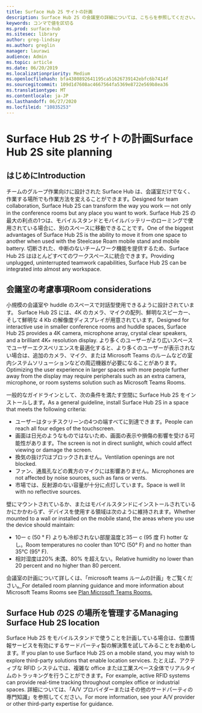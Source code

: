 ```yaml
---
title: Surface Hub 2S サイトの計画
description: Surface Hub 2S の会議室の詳細については、こちらを参照してください。
keywords: コンマで値を区切る
ms.prod: surface-hub
ms.sitesec: library
author: greg-lindsay
ms.author: greglin
manager: laurawi
audience: Admin
ms.topic: article
ms.date: 06/20/2019
ms.localizationpriority: Medium
ms.openlocfilehash: bfa4380892641195ca51626739142ebfc6b7414f
ms.sourcegitcommit: 109d1d7608ac4667564fa5369e8722e569b8ea36
ms.translationtype: MT
ms.contentlocale: ja-JP
ms.lasthandoff: 06/27/2020
ms.locfileid: "10835253"
---
```

# <span data-ttu-id="25979-104">Surface Hub 2S サイトの計画</span><span class="sxs-lookup"><span data-stu-id="25979-104">Surface Hub 2S site planning</span></span>

## <span data-ttu-id="25979-105">はじめに</span><span class="sxs-lookup"><span data-stu-id="25979-105">Introduction</span></span>

<span data-ttu-id="25979-106">チームのグループ作業向けに設計された Surface Hub は、会議室だけでなく、作業する場所でも作業方法を変えることができます。</span><span class="sxs-lookup"><span data-stu-id="25979-106">Designed for team collaboration, Surface Hub 2S can transform the way you work  —  not only in the conference rooms but any place you want to work.</span></span> <span data-ttu-id="25979-107">Surface Hub 2S の最大の利点の1つは、モバイルスタンドとモバイルバッテリーのローミングで使用されている場合に、別のスペースに移動できることです。</span><span class="sxs-lookup"><span data-stu-id="25979-107">One of the biggest advantages of Surface Hub 2S is the ability to move it from one space to another when used with the Steelcase Roam mobile stand and mobile battery.</span></span> <span data-ttu-id="25979-108">切断された、中断のないチームワーク機能を提供するため、Surface Hub 2S はほとんどすべてのワークスペースに統合できます。</span><span class="sxs-lookup"><span data-stu-id="25979-108">Providing unplugged, uninterrupted teamwork capabilities, Surface Hub 2S can be integrated into almost any workspace.</span></span>

## <span data-ttu-id="25979-109">会議室の考慮事項</span><span class="sxs-lookup"><span data-stu-id="25979-109">Room considerations</span></span>

<span data-ttu-id="25979-110">小規模の会議室や huddle のスペースで対話型使用できるように設計されています。 Surface Hub 2S には、4K のカメラ、マイクの配列、鮮明なスピーカー、そして鮮明な 4 Kb の解像度ディスプレイが用意されています。</span><span class="sxs-lookup"><span data-stu-id="25979-110">Designed for interactive use in smaller conference rooms and huddle spaces, Surface Hub 2S provides a 4K camera, microphone array, crystal clear speakers, and a brilliant 4K+ resolution display.</span></span> <span data-ttu-id="25979-111">より多くのユーザーがより広いスペースでユーザーエクスペリエンスを最適化すると、より多くのユーザーが表示されない場合は、追加のカメラ、マイク、または Microsoft Teams のルームなどの室内システムソリューションなどの周辺機器が必要になることがあります。</span><span class="sxs-lookup"><span data-stu-id="25979-111">Optimizing the user experience in larger spaces with more people further away from the display may require peripherals such as an extra camera, microphone, or room systems solution such as Microsoft Teams Rooms.</span></span>

<span data-ttu-id="25979-112">一般的なガイドラインとして、次の条件を満たす空間に Surface Hub 2S をインストールします。</span><span class="sxs-lookup"><span data-stu-id="25979-112">As a general guideline, install Surface Hub 2S in a space that meets the following criteria:</span></span>

- <span data-ttu-id="25979-113">ユーザーはタッチスクリーンの4つの端すべてに到達できます。</span><span class="sxs-lookup"><span data-stu-id="25979-113">People can reach all four edges of the touchscreen.</span></span>
- <span data-ttu-id="25979-114">画面は日光のようなものではないため、画面の表示や損傷の影響を受ける可能性があります。</span><span class="sxs-lookup"><span data-stu-id="25979-114">The screen is not in direct sunlight, which could affect viewing or damage the screen.</span></span>
- <span data-ttu-id="25979-115">換気の抜け穴はブロックされません。</span><span class="sxs-lookup"><span data-stu-id="25979-115">Ventilation openings are not blocked.</span></span>
- <span data-ttu-id="25979-116">ファン、通風孔などの異方のマイクには影響ありません。</span><span class="sxs-lookup"><span data-stu-id="25979-116">Microphones are not affected by noise sources, such as fans or vents.</span></span>
- <span data-ttu-id="25979-117">市場では、反射源のない容量が十分に点灯しています。</span><span class="sxs-lookup"><span data-stu-id="25979-117">Space is well lit with no reflective sources.</span></span>

<span data-ttu-id="25979-118">壁にマウントされているか、またはモバイルスタンドにインストールされているかにかかわらず、デバイスを使用する領域は次のように維持されます。</span><span class="sxs-lookup"><span data-stu-id="25979-118">Whether mounted to a wall or installed on the mobile stand, the areas where you use the device should maintain:</span></span>

- <span data-ttu-id="25979-119">10ー c (50 ° F) よりも冷却されない部屋温度と35ー c (95 度 F) hotter なし。</span><span class="sxs-lookup"><span data-stu-id="25979-119">Room temperatures no cooler than 10°C (50° F) and no hotter than 35°C  (95° F).</span></span>
- <span data-ttu-id="25979-120">相対湿度は20% 未満、80% を超えない。</span><span class="sxs-lookup"><span data-stu-id="25979-120">Relative humidity no lower than 20 percent and no higher than 80 percent.</span></span>

<span data-ttu-id="25979-121">会議室の計画について詳しくは、「microsoft teams ルームの計画」をご覧ください[。](https://docs.microsoft.com/MicrosoftTeams/room-systems/skype-room-systems-v2-0)</span><span class="sxs-lookup"><span data-stu-id="25979-121">For detailed room planning guidance and more information about Microsoft Teams Rooms see [Plan Microsoft Teams Rooms.](https://docs.microsoft.com/MicrosoftTeams/room-systems/skype-room-systems-v2-0)</span></span>

## <span data-ttu-id="25979-122">Surface Hub の2S の場所を管理する</span><span class="sxs-lookup"><span data-stu-id="25979-122">Managing Surface Hub 2S location</span></span>

<span data-ttu-id="25979-123">Surface Hub 2S をモバイルスタンドで使うことを計画している場合は、位置情報サービスを有効にするサードパーティ製の解決策を試してみることをお勧めします。</span><span class="sxs-lookup"><span data-stu-id="25979-123">If you plan to use Surface Hub 2S on a mobile stand, you may wish to explore third-party solutions that enable location services.</span></span> <span data-ttu-id="25979-124">たとえば、アクティブな RFID システムでは、複雑な office または工業スペース全体でリアルタイムのトラッキングを行うことができます。</span><span class="sxs-lookup"><span data-stu-id="25979-124">For example, active RFID systems can provide real-time tracking throughout complex office or industrial spaces.</span></span> <span data-ttu-id="25979-125">詳細については、「A/V プロバイダーまたはその他のサードパーティの専門知識」を参照してください。</span><span class="sxs-lookup"><span data-stu-id="25979-125">For more information, see your A/V provider or other third-party expertise for guidance.</span></span>
